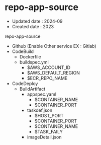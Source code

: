 # repo-app-source
- Updated date : 2024-09
- Created date : 2023

repo-app-source

- Github (Enable Other service EX : Gitlab)
- CodeBuild
  - Dockerfile
  - buildspec.yml
    - $AWS_ACCOUNT_ID
    - $AWS_DEFAULT_REGION
    - $ECR_REPO_NAME
- CodeDeploy
  - BuildArtifact
    - appspec.yaml
      - $CONTAINER_NAME
      - $CONTAINER_PORT
    - taskdef.json
      - $HOST_PORT
      - $CONTAINER_PORT
      - $CONTAINER_NAME
      - $TASK_FAILY
    - imageDetail.json
